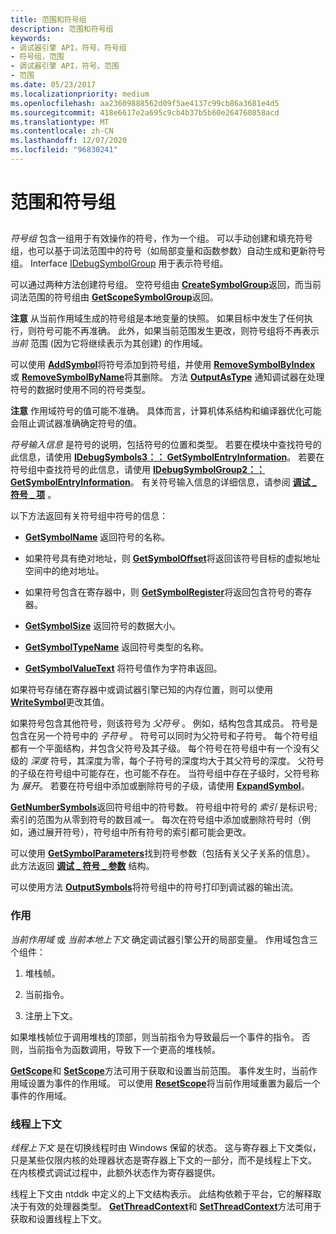 ```yaml
---
title: 范围和符号组
description: 范围和符号组
keywords:
- 调试器引擎 API，符号，符号组
- 符号组，范围
- 调试器引擎 API，符号，范围
- 范围
ms.date: 05/23/2017
ms.localizationpriority: medium
ms.openlocfilehash: aa23609888562d09f5ae4137c99cb86a3681e4d5
ms.sourcegitcommit: 418e6617e2a695c9cb4b37b5b60e264760858acd
ms.translationtype: MT
ms.contentlocale: zh-CN
ms.lasthandoff: 12/07/2020
ms.locfileid: "96830241"
---
```

# <a name="scopes-and-symbol-groups"></a>范围和符号组


## <span id="ddk_scopes_and_symbol_groups_dbx"></span><span id="DDK_SCOPES_AND_SYMBOL_GROUPS_DBX"></span>


*符号组* 包含一组用于有效操作的符号，作为一个组。 可以手动创建和填充符号组，也可以基于词法范围中的符号（如局部变量和函数参数）自动生成和更新符号组。 Interface [IDebugSymbolGroup](/windows-hardware/drivers/ddi/dbgeng/nn-dbgeng-idebugsymbolgroup) 用于表示符号组。

可以通过两种方法创建符号组。 空符号组由 [**CreateSymbolGroup**](/windows-hardware/drivers/ddi/dbgeng/nf-dbgeng-idebugsymbols3-createsymbolgroup)返回，而当前词法范围的符号组由 [**GetScopeSymbolGroup**](/windows-hardware/drivers/ddi/dbgeng/nf-dbgeng-idebugsymbols3-getscopesymbolgroup)返回。

**注意**   从当前作用域生成的符号组是本地变量的快照。 如果目标中发生了任何执行，则符号可能不再准确。 此外，如果当前范围发生更改，则符号组将不再表示 *当前* 范围 (因为它将继续表示为其创建) 的作用域。

 

可以使用 [**AddSymbol**](/windows-hardware/drivers/ddi/dbgeng/nf-dbgeng-idebugsymbolgroup2-addsymbol)将符号添加到符号组，并使用 [**RemoveSymbolByIndex**](/windows-hardware/drivers/ddi/dbgeng/nf-dbgeng-idebugsymbolgroup2-removesymbolbyindex) 或 [**RemoveSymbolByName**](/windows-hardware/drivers/ddi/dbgeng/nf-dbgeng-idebugsymbolgroup2-removesymbolbyname)将其删除。 方法 [**OutputAsType**](/windows-hardware/drivers/ddi/dbgeng/nf-dbgeng-idebugsymbolgroup2-outputastype) 通知调试器在处理符号的数据时使用不同的符号类型。

**注意**   作用域符号的值可能不准确。 具体而言，计算机体系结构和编译器优化可能会阻止调试器准确确定符号的值。

 

*符号输入信息* 是符号的说明，包括符号的位置和类型。 若要在模块中查找符号的此信息，请使用 [**IDebugSymbols3：： GetSymbolEntryInformation**](/windows-hardware/drivers/ddi/dbgeng/nf-dbgeng-idebugsymbols3-getsymbolentryinformation)。 若要在符号组中查找符号的此信息，请使用 [**IDebugSymbolGroup2：： GetSymbolEntryInformation**](/windows-hardware/drivers/ddi/dbgeng/nf-dbgeng-idebugsymbolgroup2-getsymbolentryinformation)。 有关符号输入信息的详细信息，请参阅 [**调试 \_ 符号 \_ 项**](/windows-hardware/drivers/ddi/dbgeng/ns-dbgeng-_debug_symbol_entry) 。

以下方法返回有关符号组中符号的信息：

-   [**GetSymbolName**](/windows-hardware/drivers/ddi/dbgeng/nf-dbgeng-idebugsymbolgroup2-getsymbolname) 返回符号的名称。

-   如果符号具有绝对地址，则 [**GetSymbolOffset**](/windows-hardware/drivers/ddi/dbgeng/nf-dbgeng-idebugsymbolgroup2-getsymboloffset)将返回该符号目标的虚拟地址空间中的绝对地址。

-   如果符号包含在寄存器中，则 [**GetSymbolRegister**](/windows-hardware/drivers/ddi/dbgeng/nf-dbgeng-idebugsymbolgroup2-getsymbolregister)将返回包含符号的寄存器。

-   [**GetSymbolSize**](/windows-hardware/drivers/ddi/dbgeng/nf-dbgeng-idebugsymbolgroup2-getsymbolsize) 返回符号的数据大小。

-   [**GetSymbolTypeName**](/windows-hardware/drivers/ddi/dbgeng/nf-dbgeng-idebugsymbolgroup2-getsymboltypename) 返回符号类型的名称。

-   [**GetSymbolValueText**](/windows-hardware/drivers/ddi/dbgeng/nf-dbgeng-idebugsymbolgroup2-getsymbolvaluetext) 将符号值作为字符串返回。

如果符号存储在寄存器中或调试器引擎已知的内存位置，则可以使用 [**WriteSymbol**](/windows-hardware/drivers/ddi/dbgeng/nf-dbgeng-idebugsymbolgroup2-writesymbol)更改其值。

如果符号包含其他符号，则该符号为 *父符号* 。 例如，结构包含其成员。 符号是包含在另一个符号中的 *子符号* 。 符号可以同时为父符号和子符号。 每个符号组都有一个平面结构，并包含父符号及其子级。 每个符号在符号组中有一个没有父级的 *深度* 符号，其深度为零，每个子符号的深度均大于其父符号的深度。 父符号的子级在符号组中可能存在，也可能不存在。 当符号组中存在子级时，父符号称为 *展开*。 若要在符号组中添加或删除符号的子级，请使用 [**ExpandSymbol**](/windows-hardware/drivers/ddi/dbgeng/nf-dbgeng-idebugsymbolgroup2-expandsymbol)。

[**GetNumberSymbols**](/windows-hardware/drivers/ddi/dbgeng/nf-dbgeng-idebugsymbolgroup2-getnumbersymbols)返回符号组中的符号数。 符号组中符号的 *索引* 是标识号;索引的范围为从零到符号的数目减一。 每次在符号组中添加或删除符号时（例如，通过展开符号），符号组中所有符号的索引都可能会更改。

可以使用 [**GetSymbolParameters**](/windows-hardware/drivers/ddi/dbgeng/nf-dbgeng-idebugsymbolgroup2-getsymbolparameters)找到符号参数（包括有关父子关系的信息）。 此方法返回 [**调试 \_ 符号 \_ 参数**](/windows-hardware/drivers/ddi/dbgeng/ns-dbgeng-_debug_symbol_parameters) 结构。

可以使用方法 [**OutputSymbols**](/windows-hardware/drivers/ddi/dbgeng/nf-dbgeng-idebugsymbolgroup2-outputsymbols)将符号组中的符号打印到调试器的输出流。

### <a name="span-idscopesspanspan-idscopesspanscopes"></a><span id="scopes"></span><span id="SCOPES"></span>作用

*当前作用域* 或 *当前本地上下文* 确定调试器引擎公开的局部变量。 作用域包含三个组件：

1.  堆栈帧。

2.  当前指令。

3.  注册上下文。

如果堆栈帧位于调用堆栈的顶部，则当前指令为导致最后一个事件的指令。 否则，当前指令为函数调用，导致下一个更高的堆栈帧。

[**GetScope**](/windows-hardware/drivers/ddi/dbgeng/nf-dbgeng-idebugsymbols3-getscope)和 [**SetScope**](/windows-hardware/drivers/ddi/dbgeng/nf-dbgeng-idebugsymbols3-setscope)方法可用于获取和设置当前范围。 事件发生时，当前作用域设置为事件的作用域。 可以使用 [**ResetScope**](/windows-hardware/drivers/ddi/dbgeng/nf-dbgeng-idebugsymbols3-resetscope)将当前作用域重置为最后一个事件的作用域。

### <a name="span-idthread-contextspanspan-idthread_contextspanthread-context"></a><span id="thread-context"></span><span id="THREAD_CONTEXT"></span>线程上下文

*线程上下文* 是在切换线程时由 Windows 保留的状态。 这与寄存器上下文类似，只是某些仅限内核的处理器状态是寄存器上下文的一部分，而不是线程上下文。 在内核模式调试过程中，此额外状态作为寄存器提供。

线程上下文由 ntddk 中定义的上下文结构表示。 此结构依赖于平台，它的解释取决于有效的处理器类型。 [**GetThreadContext**](/windows-hardware/drivers/ddi/dbgeng/nf-dbgeng-idebugadvanced3-getthreadcontext)和 [**SetThreadContext**](/windows-hardware/drivers/ddi/dbgeng/nf-dbgeng-idebugadvanced3-setthreadcontext)方法可用于获取和设置线程上下文。

 

